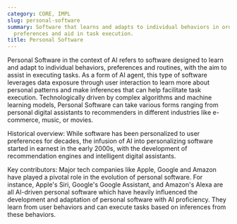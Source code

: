 ```yaml
---
category: CORE, IMPL
slug: personal-software
summary: Software that learns and adapts to individual behaviors in order to infer
  preferences and aid in task execution.
title: Personal Software
---
```


Personal Software in the context of AI refers to software designed to learn and adapt to individual behaviors, preferences and routines, with the aim to assist in executing tasks. As a form of AI agent, this type of software leverages data exposure through user interaction to learn more about personal patterns and make inferences that can help facilitate task execution. Technologically driven by complex algorithms and machine learning models, Personal Software can take various forms ranging from personal digital assistants to recommenders in different industries like e-commerce, music, or movies.

Historical overview: While software has been personalized to user preferences for decades, the infusion of AI into personalizing software started in earnest in the early 2000s, with the development of recommendation engines and intelligent digital assistants.

Key contributors: Major tech companies like Apple, Google and Amazon have played a pivotal role in the evolution of personal software. For instance, Apple's Siri, Google's Google Assistant, and Amazon's Alexa are all AI-driven personal software which have heavily influenced the development and adaptation of personal software with AI proficiency. They learn from user behaviors and can execute tasks based on inferences from these behaviors.